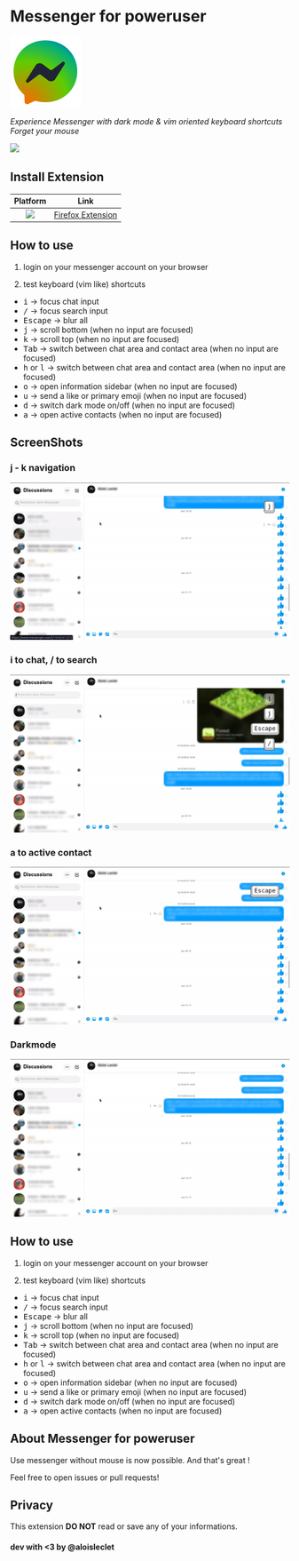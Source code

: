 # Messenger for poweruser

<img src="images/icon.png" >

*Experience Messenger with dark mode & vim oriented keyboard shortcuts*
*Forget your mouse*

![](https://img.shields.io/amo/users/{8f713cff-eea7-4459-986f-b8366bca7f7a}?color=FF6611&label=Firefox%20users&style=flat-square) 

## Install Extension

|Platform|Link|
|:-:|:-:|
|[<img src = "https://i.imgur.com/M6KOVju.png" width="25px">](https://addons.mozilla.org/addon/messenger-for-poweruser/)| [Firefox Extension](https://addons.mozilla.org/addon/messenger-for-poweruser/)|
## How to use

1. login on your messenger account on your browser

2. test keyboard (vim like) shortcuts

* <kbd>i</kbd>           ->  focus chat input 
* <kbd>/</kbd>           ->  focus search input
* <kbd>Escape</kbd>      ->  blur all
* <kbd>j</kbd>           ->  scroll bottom (when no input are focused)
* <kbd>k</kbd>           ->  scroll top (when no input are focused)
* <kbd>Tab</kbd>         ->  switch between chat area and contact area (when no input are focused)
* <kbd>h</kbd> or <kbd>l</kbd>      ->  switch between chat area and contact area (when no input are focused)
* <kbd>o</kbd>           ->  open information sidebar (when no input are focused)
* <kbd>u</kbd>           ->  send a like or primary emoji (when no input are focused)
* <kbd>d</kbd>           ->  switch dark mode on/off (when no input are focused)
* <kbd>a</kbd>           ->  open active contacts (when no input are focused)

## ScreenShots

### j - k navigation
<img src="images/demojk.gif">

### i to chat, / to search
<img src="images/demosearch.gif">

### a to active contact
<img src="images/demoactivecontact.gif">

### Darkmode
<img src="images/demodark.gif">

## How to use

1. login on your messenger account on your browser

2. test keyboard (vim like) shortcuts

* <kbd>i</kbd>           ->  focus chat input 
* <kbd>/</kbd>           ->  focus search input
* <kbd>Escape</kbd>      ->  blur all
* <kbd>j</kbd>           ->  scroll bottom (when no input are focused)
* <kbd>k</kbd>           ->  scroll top (when no input are focused)
* <kbd>Tab</kbd>         ->  switch between chat area and contact area (when no input are focused)
* <kbd>h</kbd> or <kbd>l</kbd>      ->  switch between chat area and contact area (when no input are focused)
* <kbd>o</kbd>           ->  open information sidebar (when no input are focused)
* <kbd>u</kbd>           ->  send a like or primary emoji (when no input are focused)
* <kbd>d</kbd>           ->  switch dark mode on/off (when no input are focused)
* <kbd>a</kbd>           ->  open active contacts (when no input are focused)

## About Messenger for poweruser

Use messenger without mouse is now possible. And that's great !

Feel free to open issues or pull requests!

## Privacy

This extension **DO NOT** read or save any of your informations. 

#### dev with <3 by @aloisleclet
